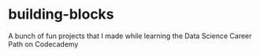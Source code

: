 # building-blocks
 A bunch of fun projects that I made while learning the Data Science Career Path on Codecademy
